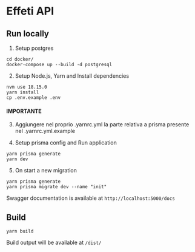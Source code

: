 # Effeti API

## Run locally

1) Setup postgres
```
cd docker/
docker-compose up --build -d postgresql
```
2) Setup Node.js, Yarn and Install dependencies

```
nvm use 18.15.0
yarn install
cp .env.example .env
```
#### IMPORTANTE
3) Aggiungere nel proprio .yarnrc.yml la parte relativa a prisma presente nel .yarnrc.yml.example

4) Setup prisma config and Run application
```
yarn prisma generate
yarn dev
```

5) On start a new migration
```
yarn prisma generate
yarn prisma migrate dev --name "init"
```

Swagger documentation is available at `http://localhost:5000/docs`

## Build

```
yarn build
```
Build output will be available at `/dist/`
